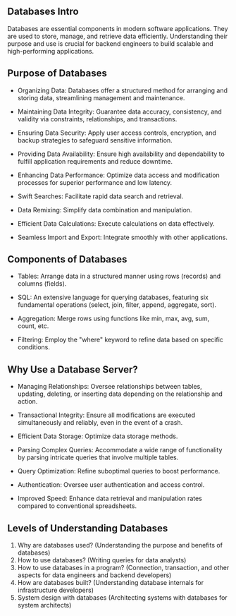 ## Databases Intro

Databases are essential components in modern software applications. They are used to store, manage, and retrieve data efficiently. Understanding their purpose and use is crucial for backend engineers to build scalable and high-performing applications.

##  Purpose of Databases

- Organizing Data: Databases offer a structured method for arranging and storing data, streamlining management and maintenance.

- Maintaining Data Integrity: Guarantee data accuracy, consistency, and validity via constraints, relationships, and transactions.

- Ensuring Data Security: Apply user access controls, encryption, and backup strategies to safeguard sensitive information.

- Providing Data Availability: Ensure high availability and dependability to fulfill application requirements and reduce downtime.

- Enhancing Data Performance: Optimize data access and modification processes for superior performance and low latency.

- Swift Searches: Facilitate rapid data search and retrieval.

- Data Remixing: Simplify data combination and manipulation.

- Efficient Data Calculations: Execute calculations on data effectively.

- Seamless Import and Export: Integrate smoothly with other applications.

## Components of Databases

- Tables: Arrange data in a structured manner using rows (records) and columns (fields).

- SQL: An extensive language for querying databases, featuring six fundamental operations (select, join, filter, append, aggregate, sort).

- Aggregation: Merge rows using functions like min, max, avg, sum, count, etc.

- Filtering: Employ the "where" keyword to refine data based on specific conditions.

## Why Use a Database Server?

- Managing Relationships: Oversee relationships between tables, updating, deleting, or inserting data depending on the relationship and action.

- Transactional Integrity: Ensure all modifications are executed simultaneously and reliably, even in the event of a crash.

- Efficient Data Storage: Optimize data storage methods.

- Parsing Complex Queries: Accommodate a wide range of functionality by parsing intricate queries that involve multiple tables.

- Query Optimization: Refine suboptimal queries to boost performance.

- Authentication: Oversee user authentication and access control.

- Improved Speed: Enhance data retrieval and manipulation rates compared to conventional spreadsheets.

## Levels of Understanding Databases

1. Why are databases used? (Understanding the purpose and benefits of databases)
2. How to use databases? (Writing queries for data analysts)
3. How to use databases in a program? (Connection, transaction, and other aspects for data engineers and backend developers)
4. How are databases built? (Understanding database internals for infrastructure developers)
5. System design with databases (Architecting systems with databases for system architects)

